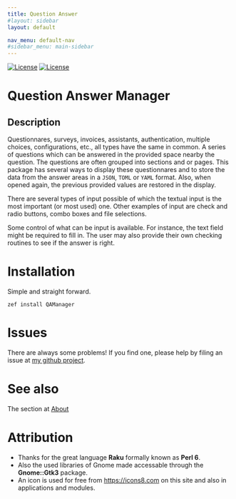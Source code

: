 ```yaml
---
title: Question Answer
#layout: sidebar
layout: default

nav_menu: default-nav
#sidebar_menu: main-sidebar
---
```


[![License](http://martimm.github.io/label/License-label.svg)](http://www.perlfoundation.org/artistic_license_2_0) [![License](http://martimm.github.io/label/License-label-docs.svg)](http://www.perlfoundation.org/artistic_license_2_0)


# Question Answer Manager


## Description

Questionnares, surveys, invoices, assistants, authentication, multiple choices, configurations, etc., all types have the same in common. A series of questions which can be answered in the provided space nearby the question. The questions are often grouped into sections and or pages. This package has several ways to display these questionnares and to store the data from the answer areas in a `JSON`, `TOML` or `YAML` format. Also, when opened again, the previous provided values are restored in the display.

There are several types of input possible of which the textual input is the most important (or most used) one. Other examples of input are check and radio buttons, combo boxes and file selections.

Some control of what can be input is available. For instance, the text field might be required to fill in. The user may also provide their own checking routines to see if the answer is right.


# Installation

Simple and straight forward.

`zef install QAManager`


# Issues

There are always some problems! If you find one, please help by filing an issue at [my github project](https://github.com/MARTIMM/qa-manager/issues).


# See also
The section at [About](content-docs/About/about.html)


# Attribution
* Thanks for the great language **Raku** formally known as **Perl 6**.
* Also the used libraries of Gnome made accessable through the **Gnome::Gtk3** package.
* An icon is used for free from https://icons8.com on this site and also in applications and modules.
